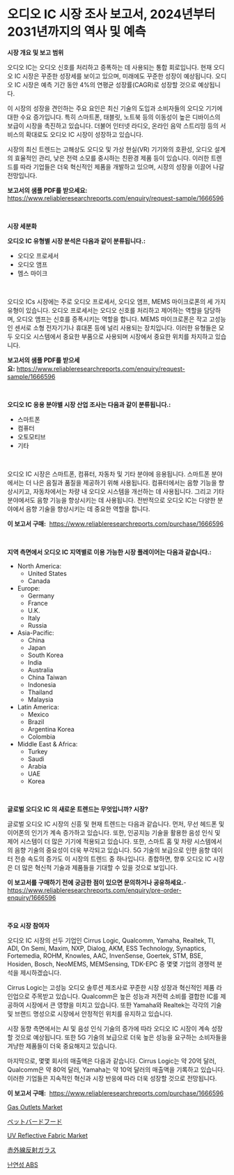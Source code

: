 <p><h1>오디오 IC 시장 조사 보고서, 2024년부터 2031년까지의 역사 및 예측</h1></p><p><strong>시장 개요 및 보고 범위</strong></p>
<p><p>오디오 IC는 오디오 신호를 처리하고 증폭하는 데 사용되는 통합 회로입니다. 현재 오디오 IC 시장은 꾸준한 성장세를 보이고 있으며, 미래에도 꾸준한 성장이 예상됩니다. 오디오 IC 시장은 예측 기간 동안 4%의 연평균 성장률(CAGR)로 성장할 것으로 예상됩니다.</p><p>이 시장의 성장을 견인하는 주요 요인은 최신 기술의 도입과 소비자들의 오디오 기기에 대한 수요 증가입니다. 특히 스마트폰, 태블릿, 노트북 등의 이동성이 높은 디바이스의 보급이 시장을 촉진하고 있습니다. 더불어 인터넷 라디오, 온라인 음악 스트리밍 등의 서비스의 확대로도 오디오 IC 시장이 성장하고 있습니다.</p><p>시장의 최신 트렌드는 고해상도 오디오 및 가상 현실(VR) 기기와의 호환성, 오디오 설계의 효율적인 관리, 낮은 전력 소모를 중시하는 친환경 제품 등이 있습니다. 이러한 트렌드를 따라 기업들은 더욱 혁신적인 제품을 개발하고 있으며, 시장의 성장을 이끌어 나갈 전망입니다.</p></p>
<p><strong>보고서의 샘플 PDF를 받으세요:</strong> <a href="https://www.reliableresearchreports.com/enquiry/request-sample/1666596">https://www.reliableresearchreports.com/enquiry/request-sample/1666596</a></p>
<p>&nbsp;</p>
<p><strong>시장 세분화</strong></p>
<p><strong>오디오 IC 유형별 시장 분석은 다음과 같이 분류됩니다.:</strong></p>
<p><ul><li>오디오 프로세서</li><li>오디오 앰프</li><li>멤스 마이크</li></ul></p>
<p>&nbsp;</p>
<p><p>오디오 ICs 시장에는 주로 오디오 프로세서, 오디오 앰프, MEMS 마이크로폰의 세 가지 유형이 있습니다. 오디오 프로세서는 오디오 신호를 처리하고 제어하는 역할을 담당하며, 오디오 앰프는 신호를 증폭시키는 역할을 합니다. MEMS 마이크로폰은 작고 고성능인 센서로 소형 전자기기나 휴대폰 등에 널리 사용되는 장치입니다. 이러한 유형들은 모두 오디오 시스템에서 중요한 부품으로 사용되며 시장에서 중요한 위치를 차지하고 있습니다.</p></p>
<p><strong>보고서의 샘플 PDF를 받으세요:</strong>&nbsp;<a href="https://www.reliableresearchreports.com/enquiry/request-sample/1666596">https://www.reliableresearchreports.com/enquiry/request-sample/1666596</a></p>
<p>&nbsp;</p>
<p><strong> 오디오 IC 응용 분야별 시장 산업 조사는 다음과 같이 분류됩니다.:</strong></p>
<p><ul><li>스마트폰</li><li>컴퓨터</li><li>오토모티브</li><li>기타</li></ul></p>
<p>&nbsp;</p>
<p><p>오디오 IC 시장은 스마트폰, 컴퓨터, 자동차 및 기타 분야에 응용됩니다. 스마트폰 분야에서는 더 나은 음질과 품질을 제공하기 위해 사용됩니다. 컴퓨터에서는 음향 기능을 향상시키고, 자동차에서는 차량 내 오디오 시스템을 개선하는 데 사용됩니다. 그리고 기타 분야에서도 음향 기능을 향상시키는 데 사용됩니다. 전반적으로 오디오 IC는 다양한 분야에서 음향 기술을 향상시키는 데 중요한 역할을 합니다.</p></p>
<p><strong>이 보고서 구매:</strong>&nbsp; <a href="https://www.reliableresearchreports.com/purchase/1666596">https://www.reliableresearchreports.com/purchase/1666596</a></p>
<p>&nbsp;</p>
<p><strong>지역 측면에서 오디오 IC 지역별로 이용 가능한 시장 플레이어는 다음과 같습니다.:</strong></p>
<p><ul>
    <li>
        North America:
        <ul>
            <li>United States</li>
            <li>Canada</li>
        </ul>
    </li>
    <li>
        Europe:
        <ul>
            <li>Germany</li>
            <li>France</li>
            <li>U.K.</li>
            <li>Italy</li>
            <li>Russia</li>
        </ul>
    </li>
    <li>
        Asia-Pacific:
        <ul>
            <li>China</li>
            <li>Japan</li>
            <li>South Korea</li>
            <li>India</li>
            <li>Australia</li>
            <li>China Taiwan</li>
            <li>Indonesia</li>
            <li>Thailand</li>
            <li>Malaysia</li>
        </ul>
    </li>
    <li>
        Latin America:
        <ul>
            <li>Mexico</li>
            <li>Brazil</li>
            <li>Argentina Korea</li>
            <li>Colombia</li>
        </ul>
    </li>
    <li>
        Middle East & Africa:
        <ul>
            <li>Turkey</li>
            <li>Saudi</li>
            <li>Arabia</li>
            <li>UAE</li>
            <li>Korea</li>
        </ul>
    </li>
    </ul></p>
<p>&nbsp;</p>
<p><strong>글로벌 오디오 IC 의 새로운 트렌드는 무엇입니까? 시장?</strong></p>
<p><p>글로벌 오디오 IC 시장의 신흥 및 현재 트렌드는 다음과 같습니다. 먼저, 무선 헤드폰 및 이어폰의 인기가 계속 증가하고 있습니다. 또한, 인공지능 기술을 활용한 음성 인식 및 제어 시스템이 더 많은 기기에 적용되고 있습니다. 또한, 스마트 홈 및 차량 시스템에서의 음향 기술의 중요성이 더욱 부각되고 있습니다. 5G 기술의 보급으로 인한 음향 데이터 전송 속도의 증가도 이 시장의 트렌드 중 하나입니다. 종합하면, 향후 오디오 IC 시장은 더 많은 혁신적 기술과 제품들을 기대할 수 있을 것으로 보입니다.</p></p>
<p><strong>이 보고서를 구매하기 전에 궁금한 점이 있으면 문의하거나 공유하세요.</strong>- <a href="https://www.reliableresearchreports.com/enquiry/pre-order-enquiry/1666596">https://www.reliableresearchreports.com/enquiry/pre-order-enquiry/1666596</a></p>
<p>&nbsp;</p>
<p><strong>주요 시장 참여자</strong></p>
<p><p>오디오 IC 시장의 선두 기업인 Cirrus Logic, Qualcomm, Yamaha, Realtek, TI, ADI, On Semi, Maxim, NXP, Dialog, AKM, ESS Technology, Synaptics, Fortemedia, ROHM, Knowles, AAC, InvenSense, Goertek, STM, BSE, Hosiden, Bosch, NeoMEMS, MEMSensing, TDK-EPC 중 몇몇 기업의 경쟁력 분석을 제시하겠습니다.</p><p>Cirrus Logic는 고성능 오디오 솔루션 제조사로 꾸준한 시장 성장과 혁신적인 제품 라인업으로 주목받고 있습니다. Qualcomm은 높은 성능과 저전력 소비를 결합한 IC를 제공하여 시장에서 큰 영향을 미치고 있습니다. 또한 Yamaha와 Realtek는 각각의 기술 및 브랜드 명성으로 시장에서 안정적인 위치를 유지하고 있습니다.</p><p>시장 동향 측면에서는 AI 및 음성 인식 기술의 증가에 따라 오디오 IC 시장이 계속 성장할 것으로 예상됩니다. 또한 5G 기술의 보급으로 더욱 높은 성능을 요구하는 소비자들을 겨냥한 제품들이 더욱 중요해지고 있습니다.</p><p>마지막으로, 몇몇 회사의 매출액은 다음과 같습니다. Cirrus Logic는 약 20억 달러, Qualcomm은 약 80억 달러, Yamaha는 약 10억 달러의 매출액을 기록하고 있습니다. 이러한 기업들은 지속적인 혁신과 시장 반응에 따라 더욱 성장할 것으로 전망됩니다.</p></p>
<p><strong>이 보고서 구매:</strong>&nbsp;&nbsp;<a href="https://www.reliableresearchreports.com/purchase/1666596">https://www.reliableresearchreports.com/purchase/1666596</a></p>
<p><p><a href="https://view.publitas.com/reportprime-1/gas-outlets-market-research-report-provides-thorough-industry-overview-which-offers-an-in-depth-analysis-of-product-trends-and-new-market-divisions/">Gas Outlets Market</a></p><p><a href="https://github.com/zoetazuur/Market-Research-Report-List-1/blob/main/122247615211.md">ペットバードフード</a></p><p><a href="https://woozy-pyroraptor-a1f.notion.site/UV-Reflective-Fabric-Market-Centers-on-Aspects-such-as-Market-Growth-Market-Share-Market-Opportuni-e3a0f5dff1334b6cb8186d78edc7b0de">UV Reflective Fabric Market</a></p><p><a href="https://medium.com/@hazelnutt83/%E8%B5%A4%E5%A4%96%E7%B7%9A%E5%8F%8D%E5%B0%84%E3%82%AC%E3%83%A9%E3%82%B9%E5%B8%82%E5%A0%B4%E3%81%AE%E6%B4%9E%E5%AF%9F-%E5%B8%82%E5%A0%B4%E5%8B%95%E5%90%91-%E6%88%90%E9%95%B7-2024%E5%B9%B4%E3%81%8B%E3%82%892031%E5%B9%B4%E3%81%BE%E3%81%A7%E3%81%AE%E4%BA%88%E6%B8%AC-8726a4eb6073">赤外線反射ガラス</a></p><p><a href="https://medium.com/@flower89678/%EC%97%BC%EC%86%8C-%EB%B0%A9%ED%99%94-abs-%EC%8B%9C%EC%9E%A5-%EC%A0%90%EC%9C%A0%EC%9C%A8-%EC%A7%84%ED%99%94-%EB%B0%8F-%EC%8B%9C%EC%9E%A5-%EC%84%B1%EC%9E%A5-%EB%8F%99%ED%96%A5-2024-2031-51838d670ea4">난연성 ABS</a></p></p>
